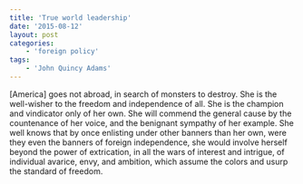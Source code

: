 ```yaml
---
title: 'True world leadership'
date: '2015-08-12'
layout: post
categories:
    - 'foreign policy'
tags:
    - 'John Quincy Adams'
---
```


\[America\] goes not abroad, in search of monsters to destroy. She is the well-wisher to the freedom and independence of all. She is the champion and vindicator only of her own. She will commend the general cause by the countenance of her voice, and the benignant sympathy of her example. She well knows that by once enlisting under other banners than her own, were they even the banners of foreign independence, she would involve herself beyond the power of extrication, in all the wars of interest and intrigue, of individual avarice, envy, and ambition, which assume the colors and usurp the standard of freedom.